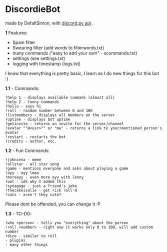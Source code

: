 # DiscordieBot
made by DefaltSimon, with [discord.py api](https://github.com/Rapptz/discord.py) .

**1** Features:
- Spam filter
- Swearing filter (add words to filterwords.txt)
- many commands ("easy to add your own" - scommands.txt)
- settings (see settings.txt)  
- logging with timestamp (logs.txt)  

I know that everything is pretty basic, I learn as I do new things for this bot :)

**1.1** - Commands:  
```
!help 1 - displays available commads (almost all)  
!help 2 - funny commands  
!hello - says hi  
!roll - random number between 0 and 100  
!listmembers - displays all members on the server  
!uptime - displays bot uptime  
!getinvite - returns an invite for the server/channel  
!avatar ""@<usr>"" or "me" - returns a link to your/mentioned person's avatar  
!restart - restarts the bot  
!credits - author, etc.  
```
**1.2** - Fun Commands:  
```
!johncena - meme  
!allstar - all star song  
!game - mentions everyone and asks about playing a game  
!ayy - ayy lmao  
!moreayy - even more ayy with lenny  
!wot - idk why I added this  
!synagoge - just a friend's joke  
!thecakeisalie - get rick roll'd  
!cats - aren't they cute?  
```
Please dont be offended, you can change it :P  
  
**1.3** - TO-DO:
```
!who <person> - tells you "everything" about the person  
!roll <number> - right now it works only 0 to 100, will add custom number  
!dice - similar to roll
- plugins
- many other things
```
